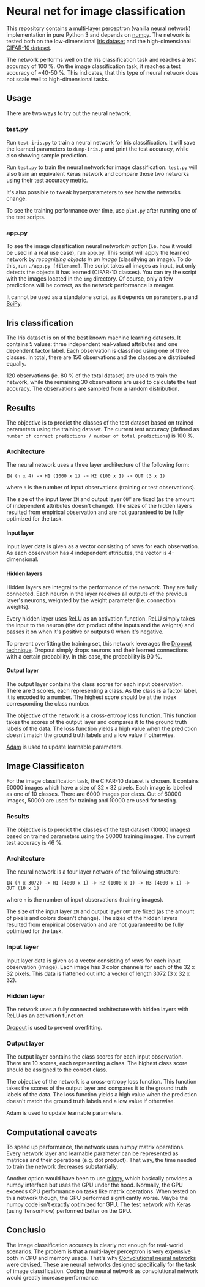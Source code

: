 Neural net for image classification
===
This repository contains a multi-layer perceptron (vanilla neural network) implementation in pure Python 3 and depends
on [numpy](http://www.numpy.org/). The network is tested both on the low-dimensional
[Iris dataset](https://archive.ics.uci.edu/ml/datasets/iris) and the high-dimensional
[CIFAR-10 dataset](https://www.cs.toronto.edu/~kriz/cifar.html).

The network performs well on the Iris classification task and reaches a test accuracy of 100 %. On the image
classification task, it reaches a test accuracy of ~40-50 %. This indicates, that this type of neural network does not
scale well to high-dimensional tasks.

Usage
---
There are two ways to try out the neural network.

### test.py
Run `test-iris.py` to train a neural network for Iris classification. It will save the learned parameters to `dump-iris.p`
and print the test accuracy, while also showing sample prediction.

Run `test.py` to train the neural network for image classification. `test.py` will also train an equivalent
Keras network and compare those two networks using their test accuracy metric.

It's also possible to tweak hyperparameters to see how the networks change.

To see the training performance over time, use `plot.py` after running one of the test scripts.

### app.py
To see the image classification neural network _in action_ (i.e. how it would be used in a real use case), run app.py.
This script will apply the learned network by _recognizing objects in an image_ (classifying an image). To do this, run
`./app.py [filename]`. The script takes all images as input, but only detects the objects it has learned (CIFAR-10
classes). You can try the script with the images located in the `img` directory. Of course, only a few predictions 
will be correct, as the network performance is meager.

It cannot be used as a standalone script, as it depends on `parameters.p` and [SciPy](https://www.scipy.org/).

Iris classification
---
The Iris dataset is on of the best known machine learning datasets. It contains 5 values: three independent
real-valued attributes and one dependent factor label. Each observation is classified using one of three classes.
In total, there are 150 observations and the classes are distributed equally.

120 observations (ie. 80 % of the total dataset) are used to train the network, while the remaining 30 observations are
used to calculate the test accuracy. The observations are sampled from a random distribution.

Results
---
The objective is to predict the classes of the test dataset based on trained parameters using the training dataset.
The current test accuracy (defined as `number of correct predictions / number of total predictions`) is 100 %.

### Architecture
The neural network uses a three layer architecture of the following form:

`IN (n x 4) -> H1 (1000 x 1) -> H2 (100 x 1) -> OUT (3 x 1)`

where `n` is the number of input observations (training or test observations).

The size of the input layer `IN` and output layer `OUT` are fixed (as the amount of independent attributes doesn't change).
The sizes of the hidden layers resulted from empirical observation and are not guaranteed to be fully optimized for the
task.

#### Input layer
Input layer data is given as a vector consisting of rows for each observation. As each observation has 4 independent
attributes, the vector is 4-dimensional.

#### Hidden layers
Hidden layers are integral to the performance of the network. They are fully connected. Each neuron in the layer
receives all outputs of the previous layer's neurons, weighted by the weight parameter (i.e. connection weights).

Every hidden layer uses ReLU as an activation function. ReLU simply takes the input to the neuron (the dot product of
the inputs and the weights) and passes it on when it's positive or outputs 0 when it's negative.

To prevent overfitting the training set, this network leverages the
[Dropout technique](http://jmlr.org/papers/v15/srivastava14a.html). Dropout simply drops neurons and their learned
connections with a certain probability. In this case, the probability is 90 %.

#### Output layer
The output layer contains the class scores for each input observation. There are 3 scores, each representing a class.
As the class is a factor label, it is encoded to a number. The highest score should be at the index corresponding the
class number.

The objective of the network is a cross-entropy loss function. This function takes the scores of the output layer and
compares it to the ground truth labels of the data. The loss function yields a high value when the prediction doesn't
match the ground truth labels and a low value if otherwise.

[Adam](https://arxiv.org/abs/1412.6980) is used to update learnable parameters.

Image Classificaton
---
For the image classification task, the CIFAR-10 dataset is chosen. It contains 60000 images which have a size of
32 x 32 pixels. Each image is labelled as one of 10 classes. There are 6000 images per
class. Out of 60000 images, 50000 are used for training and 10000 are used for testing.

### Results
The objective is to predict the classes of the test dataset (10000 images) based on trained parameters using the 50000
training images. The current test accuracy is 46 %.

### Architecture
The neural network is a four layer network of the following structure:

`IN (n x 3072) -> H1 (4000 x 1) -> H2 (1000 x 1) -> H3 (4000 x 1) -> OUT (10 x 1)`

where `n` is the number of input observations (training images).

The size of the input layer `IN` and output layer `OUT` are fixed (as the amount of pixels and colors doesn't change).
The sizes of the hidden layers resulted from empirical observation and are not guaranteed to be fully optimized for the
task.

### Input layer
Input layer data is given as a vector consisting of rows for each input observation (image). Each image has 3 color
channels for each of the 32 x 32 pixels. This data is flattened out into a vector of length 3072 (3 x 32 x 32).

### Hidden layer
The network uses a fully connected architecture with hidden layers with ReLU as an activation function.

[Dropout](http://jmlr.org/papers/v15/srivastava14a.html) is used to prevent overfitting.

### Output layer
The output layer contains the class scores for each input observation. There are 10 scores, each representing a class.
The highest class score should be assigned to the correct class.

The objective of the network is a cross-entropy loss function. This function takes the scores of the output layer and
compares it to the ground truth labels of the data. The loss function yields a high value when the prediction doesn't
match the ground truth labels and a low value if otherwise.

Adam is used to update learnable parameters.

Computational caveats
---
To speed up performance, the network uses numpy matrix operations. Every network layer and learnable parameter can be
represented as matrices and their operations (e.g. dot product). That way, the time needed to train the network
decreases substantially.

Another option would have been to use [minpy](https://minpy.readthedocs.io/en/latest/index.html), which basically
provides a numpy interface but uses the GPU under the hood. Normally, the GPU exceeds CPU performance on tasks like
matrix operations. When tested on this network though, the GPU performed significantly worse. Maybe the numpy code isn't
exactly optimized for GPU. The test network with Keras (using TensorFlow) performed better on the GPU.


Conclusio
---
The image classification accuracy is clearly not enough for real-world scenarios. The problem is that a multi-layer 
perceptron is very expensive both in CPU and memory usage. That's why
[Convolutional neural networks](https://en.wikipedia.org/wiki/Convolutional_neural_network) were devised. These are
neural networks designed specifically for the task of image classification. Coding the neural network as convolutional
network would greatly increase performance.